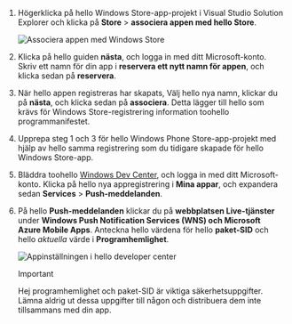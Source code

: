 
1. Högerklicka på hello Windows Store-app-projekt i Visual Studio Solution Explorer och klicka på **Store** > **associera appen med hello Store**.

    ![Associera appen med Windows Store](./media/app-service-mobile-register-wns/notification-hub-associate-win8-app.png)
2. Klicka på hello guiden **nästa**, och logga in med ditt Microsoft-konto. Skriv ett namn för din app i **reservera ett nytt namn för appen**, och klicka sedan på **reservera**.
3. När hello appen registreras har skapats, Välj hello nya namn, klickar du på **nästa**, och klicka sedan på **associera**. Detta lägger till hello som krävs för Windows Store-registrering information toohello programmanifestet.
4. Upprepa steg 1 och 3 för hello Windows Phone Store-app-projekt med hjälp av hello samma registrering som du tidigare skapade för hello Windows Store-app.  
5. Bläddra toohello [Windows Dev Center](https://dev.windows.com/en-us/overview), och logga in med ditt Microsoft-konto. Klicka på hello nya appregistrering i **Mina appar**, och expandera sedan **Services** > **Push-meddelanden**.
6. På hello **Push-meddelanden** klickar du på **webbplatsen Live-tjänster** under **Windows Push Notification Services (WNS) och Microsoft Azure Mobile Apps**. Anteckna hello värdena för hello **paket-SID** och hello *aktuella* värde i **Programhemlighet**. 

    ![Appinställningen i hello developer center](./media/app-service-mobile-register-wns/mobile-services-win8-app-push-auth.png)

   > [!IMPORTANT]
   > Hej programhemlighet och paket-SID är viktiga säkerhetsuppgifter. Lämna aldrig ut dessa uppgifter till någon och distribuera dem inte tillsammans med din app.
   >
   >
